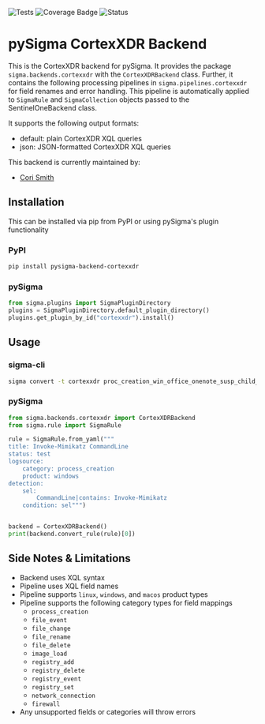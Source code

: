 ![Tests](https://github.com/7RedViolin/pySigma-backend-cortexxdr/actions/workflows/test.yml/badge.svg)
![Coverage Badge](https://img.shields.io/endpoint?url=https://gist.githubusercontent.com/7RedViolin/18755c1cbd3b77ad90ce5da485b5bdcd/raw/7RedViolin-pySigma-backend-cortexxdr.json)
![Status](https://img.shields.io/badge/Status-stable-green)

# pySigma CortexXDR Backend

This is the CortexXDR backend for pySigma. It provides the package `sigma.backends.cortexxdr` with the `CortexXDRBackend` class.
Further, it contains the following processing pipelines in `sigma.pipelines.cortexxdr` for field renames and error handling. This pipeline is automatically applied to `SigmaRule` and `SigmaCollection` objects passed to the SentinelOneBackend class.

It supports the following output formats:

* default: plain CortexXDR XQL queries
* json: JSON-formatted CortexXDR XQL queries

This backend is currently maintained by:

* [Cori Smith](https://github.com/7RedViolin/)

## Installation
This can be installed via pip from PyPI or using pySigma's plugin functionality

### PyPI
```bash
pip install pysigma-backend-cortexxdr
```

### pySigma
```python
from sigma.plugins import SigmaPluginDirectory
plugins = SigmaPluginDirectory.default_plugin_directory()
plugins.get_plugin_by_id("cortexxdr").install()
```

## Usage

### sigma-cli
```bash
sigma convert -t cortexxdr proc_creation_win_office_onenote_susp_child_processes.yml
```

### pySigma
```python
from sigma.backends.cortexxdr import CortexXDRBackend
from sigma.rule import SigmaRule

rule = SigmaRule.from_yaml("""
title: Invoke-Mimikatz CommandLine
status: test
logsource:
    category: process_creation
    product: windows
detection:
    sel:
        CommandLine|contains: Invoke-Mimikatz
    condition: sel""")


backend = CortexXDRBackend()
print(backend.convert_rule(rule)[0])
```

## Side Notes & Limitations
- Backend uses XQL syntax
- Pipeline uses XQL field names
- Pipeline supports `linux`, `windows`, and `macos` product types
- Pipeline supports the following category types for field mappings
  - `process_creation`
  - `file_event`
  - `file_change`
  - `file_rename`
  - `file_delete`
  - `image_load`
  - `registry_add`
  - `registry_delete`
  - `registry_event`
  - `registry_set`
  - `network_connection`
  - `firewall`
- Any unsupported fields or categories will throw errors
